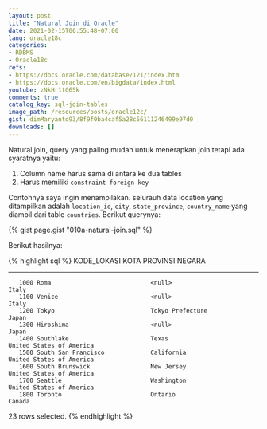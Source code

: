 ```yaml
---
layout: post
title: "Natural Join di Oracle"
date: 2021-02-15T06:55:48+07:00
lang: oracle18c
categories:
- RDBMS
- Oracle18c
refs: 
- https://docs.oracle.com/database/121/index.htm
- https://docs.oracle.com/en/bigdata/index.html
youtube: zNkHr1tG65k
comments: true
catalog_key: sql-join-tables
image_path: /resources/posts/oracle12c/
gist: dimMaryanto93/8f9f0ba4caf5a28c56111246499e97d0
downloads: []
---
```



Natural join, query yang paling mudah untuk menerapkan join tetapi ada syaratnya yaitu:

1. Column name harus sama di antara ke dua tables
2. Harus memiliki `constraint foreign key`

Contohnya saya ingin menampilakan. selurauh data location  yang ditampilkan adalah `location_id`, `city`, `state_province`, `country_name` yang diambil dari table `countries`. Berikut querynya:

{% gist page.gist "010a-natural-join.sql" %}

Berikut hasilnya:

{% highlight sql %}
KODE_LOKASI KOTA                            PROVINSI                    NEGARA
----------- ------------------------------  -------------------------   ---------------------------
       1000 Roma                            <null>                      Italy
       1100 Venice                          <null>                      Italy
       1200 Tokyo                           Tokyo Prefecture            Japan
       1300 Hiroshima                       <null>                      Japan
       1400 Southlake                       Texas                       United States of America
       1500 South San Francisco             California                  United States of America
       1600 South Brunswick                 New Jersey                  United States of America
       1700 Seattle                         Washington                  United States of America
       1800 Toronto                         Ontario                     Canada

23 rows selected.
{% endhighlight %}